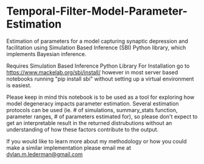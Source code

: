 # Temporal-Filter-Model-Parameter-Estimation
Estimation of parameters for a model capturing synaptic depression and facilitation using Simulation Based Inference (SBI) Python library, which implements Bayesian inference. 

Requires Simulation Based Inference Python Library
For Installation go to https://www.mackelab.org/sbi/install/  however in most server based notebooks running "pip install sbi" without setting up a virtual environment is easiest.

Please keep in mind this notebook is to be used as a tool for exploring how model degeneracy impacts parameter estimation. Several estimation protocols can be used (ie. # of simulations, summary_stats function, 
parameter ranges, # of parameters estimated for), so please don't expect to get an interpretable result in the returned distrubutions without an understanding of how these factors contribute to the output.

If you would like to learn more about my methodology or how you could make a similar implementation please email me at dylan.m.lederman@gmail.com
